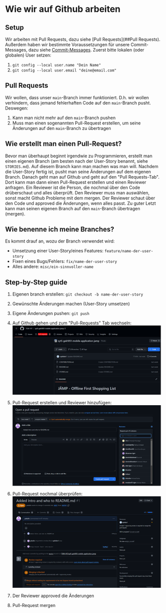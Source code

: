 # Wie wir auf Github arbeiten

## Setup

Wir arbeiten mit Pull Requests, dazu siehe [Pull Requests](##Pull Requests). Außerdem haben wir bestimmte Voraussetzungen für unsere Commit-Messages, dazu siehe [Commit-Messages](https://elearning.tgm.ac.at/mod/page/view.php?id=3508). Zuerst bitte lokalen (oder globalen) User setzen:

1. `git config --local user.name "Dein Name"`
2. `git config --local user.email "deine@email.com"`

## Pull Requests

Wir wollen, dass unser `main`-Branch immer funktioniert. D.h. wir wollen verhindern, dass jemand fehlerhaften Code auf den `main`-Branch pusht. Deswegen:

1. Kann man nicht mehr auf den `main`-Branch pushen
2. Muss man einen sogenannten Pull-Request erstellen, um seine Änderungen auf den `main`-Branch zu übertragen

## Wie erstellt man einen Pull-Request?

Bevor man überhaupt beginnt irgendwie zu Programmieren, erstellt man einen eigenen Branch (am besten nach der User-Story benannt, siehe `STORIES.md`). Auf diesem Branch kann man machen was man will. Nachdem die User-Story fertig ist, pusht man seine Änderungen auf dem eigenen Branch. Danach geht man auf Github und geht auf den "Pull Requests-Tab". Dort kann man dann einen Pull-Request erstellen und einen Reviewer anfragen. Ein Reviewer ist die Person, die nochmal über den Code drüberschaut und alles überprüft. Den Reviewer muss man auswählen, sonst macht Github Probleme mit dem mergen. Der Reviewer schaut über den Code und approved die Änderungen, wenn alles passt. Zu guter Letzt kann man seinen eigenen Branch auf den `main`-Branch übertragen (mergen). 

## Wie benenne ich meine Branches?

Es kommt drauf an, wozu der Branch verwendet wird:

- Umsetzung einer User-Story/eines Features: `feature/name-der-user-story`
- Fixen eines Bugs/Fehlers: `fix/name-der-user-story`
- Alles andere: `misc/ein-sinnvoller-name`

## Step-by-Step guide

1. Eigenen branch erstellen: `git checkout -b name-der-user-story`

2. Gewünschte Änderungen machen (User-Story umsetzen)

3. Eigene Änderungen pushen: `git push`

4. Auf Github gehen und zum "Pull-Requests" Tab wechseln:
   ![Pull-Requests Tab auf Github](./img/contribution/image-20240223073309345.png)

   

5. Pull-Request erstellen und Reviewer hinzufügen:
   ![Pull-Request erstellen](./img/contribution/image-20240223073011821.png)

   

6. Pull-Request nochmal überprüfen:
   ![Pull-Request überprüfen](./img/contribution/image-20240223073054229.png)

   

7. Der Reviewer approved die Änderungen 

8. Pull-Request mergen